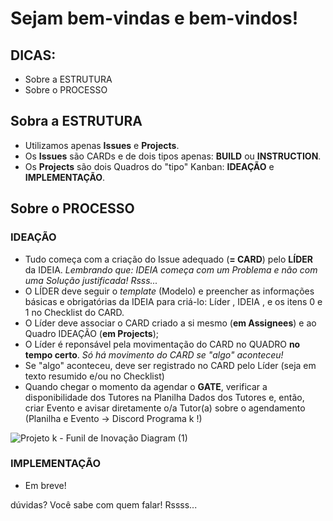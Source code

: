 # Sejam bem-vindas e bem-vindos!

## DICAS:

- Sobre a ESTRUTURA
- Sobre o PROCESSO

## Sobra a ESTRUTURA

- Utilizamos apenas **Issues** e **Projects**.
- Os **Issues** são CARDs e de dois tipos apenas: **BUILD** ou **INSTRUCTION**.
- Os **Projects** são dois Quadros do "tipo" Kanban: **IDEAÇÃO** e **IMPLEMENTAÇÃO**.

## Sobre o PROCESSO

### IDEAÇÃO

- Tudo começa com a criação do Issue adequado (**= CARD**) pelo **LÍDER** da IDEIA. *Lembrando que: IDEIA começa com um Problema e não com uma Solução justificada! Rsss...*
- O LÍDER deve seguir o *template* (Modelo) e preencher as informações básicas e obrigatórias da IDEIA para criá-lo: Líder , IDEIA , e os itens 0 e 1 no Checklist do CARD.
- O Líder deve associar o CARD criado a si mesmo (**em Assignees**) e ao Quadro IDEAÇÃO (**em Projects**);
- O Líder é reponsável pela movimentação do CARD no QUADRO **no tempo certo**. *Só há movimento do CARD se "algo" aconteceu!*
- Se "algo" aconteceu, deve ser registrado no CARD pelo Líder (seja em texto resumido e/ou no Checklist)
- Quando chegar o momento da agendar o **GATE**, verificar a disponibilidade dos Tutores na Planilha Dados dos Tutores e, então, criar Evento e avisar diretamente o/a Tutor(a) sobre o agendamento (Planilha e Evento -> Discord Programa k !)


![Projeto k - Funil de Inovação Diagram (1)](https://github.com/Programa-k/Turma-II/assets/106892835/d0e3ea6e-57e8-4fe7-8694-01359c8fe4ee)



### IMPLEMENTAÇÃO

- Em breve!


dúvidas? Você sabe com quem falar! Rssss...
